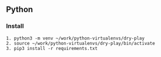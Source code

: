 ## Python ##

### Install ###
    1. python3 -m venv ~/work/python-virtualenvs/dry-play
    2. source ~/work/python-virtualenvs/dry-play/bin/activate
    3. pip3 install -r requirements.txt

